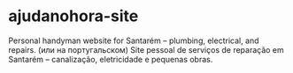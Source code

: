 # ajudanohora-site
Personal handyman website for Santarém – plumbing, electrical, and repairs. (или на португальском) Site pessoal de serviços de reparação em Santarém – canalização, eletricidade e pequenas obras.
